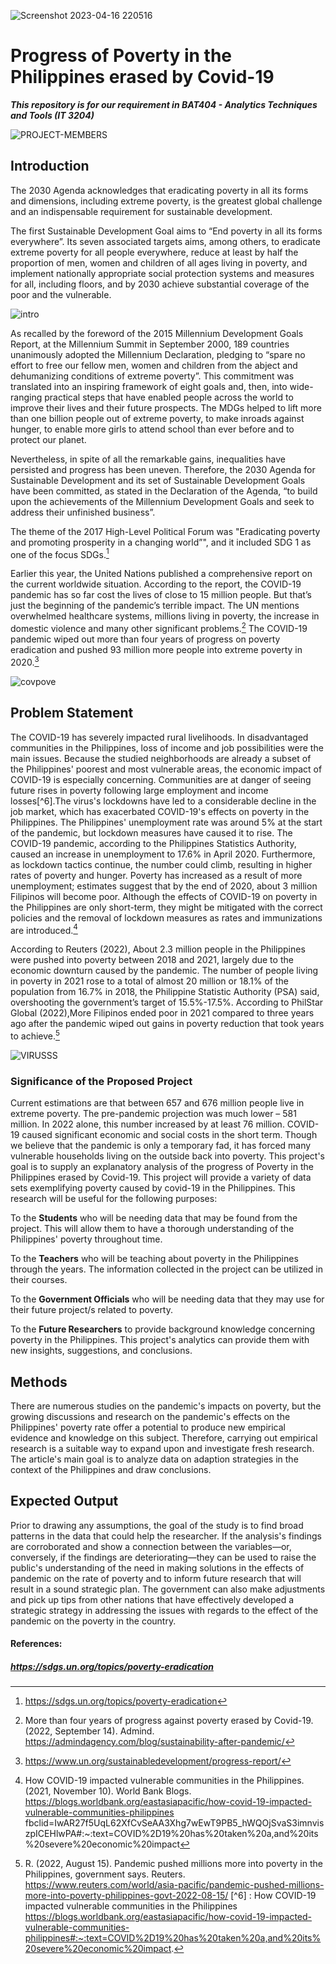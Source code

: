 ![Screenshot 2023-04-16 220516](https://user-images.githubusercontent.com/113661252/232318687-eb0bc4e1-1b4c-401b-8eae-e6c16b3b48f3.png)

#  Progress of Poverty in the Philippines erased by Covid-19
***This repository is for our requirement in BAT404 - Analytics Techniques and Tools (IT 3204)***

![PROJECT-MEMBERS](https://user-images.githubusercontent.com/113661252/232320859-3528286b-ae26-444d-8792-fb4a4c62ec27.png)

## Introduction
The 2030 Agenda acknowledges that eradicating poverty in all its forms and dimensions, including extreme poverty, is the greatest global challenge and an indispensable requirement for sustainable development. 

The first Sustainable Development Goal aims to “End poverty in all its forms everywhere”. Its seven associated targets aims, among others, to eradicate extreme poverty for all people everywhere, reduce at least by half the proportion of men, women and children of all ages living in poverty, and implement nationally appropriate social protection systems and measures for all, including floors, and by 2030 achieve substantial coverage of the poor and the vulnerable.

![intro](https://user-images.githubusercontent.com/113661252/232479176-9da47ea0-dd0a-4960-a59d-58e78183ffde.png)

As recalled by the foreword of the 2015 Millennium Development Goals Report, at the Millennium Summit in September 2000, 189 countries unanimously adopted the Millennium Declaration, pledging to “spare no effort to free our fellow men, women and children from the abject and dehumanizing conditions of extreme poverty”. This commitment was translated into an inspiring framework of eight goals and, then, into wide-ranging practical steps that have enabled people across the world to improve their lives and their future prospects. The MDGs helped to lift more than one billion people out of extreme poverty, to make inroads against hunger, to enable more girls to attend school than ever before and to protect our planet.

Nevertheless, in spite of all the remarkable gains, inequalities have persisted and progress has been uneven. Therefore, the 2030 Agenda for Sustainable Development and its set of Sustainable Development Goals have been committed, as stated in the Declaration of the Agenda, “to build upon the achievements of the Millennium Development Goals and seek to address their unfinished business”.

The theme of the 2017 High-Level Political Forum was "Eradicating poverty and promoting prosperity in a changing world”", and it included SDG 1 as one of the focus SDGs.[^1]

Earlier this year, the United Nations published a comprehensive report on the current worldwide situation. According to the report, the COVID-19 pandemic has so far cost the lives of close to 15 million people. But that’s just the beginning of the pandemic’s terrible impact. The UN mentions overwhelmed healthcare systems, millions living in poverty, the increase in domestic violence and many other significant problems.[^2] The COVID-19 pandemic wiped out more than four years of progress on poverty eradication and pushed 93 million more people into extreme poverty in 2020.[^3]

![covpove](https://user-images.githubusercontent.com/113661252/232517220-5e58c2b4-e653-4d48-a27e-60300bd5563e.png)

## Problem Statement
The COVID-19 has severely impacted rural livelihoods. In disadvantaged communities in the Philippines, loss of income and job possibilities were the main issues. Because the studied neighborhoods are already a subset of the Philippines' poorest and most vulnerable areas, the economic impact of COVID-19 is especially concerning. Communities are at danger of seeing future rises in poverty following large employment and income losses[^6].The virus's lockdowns have led to a considerable decline in the job market, which has exacerbated COVID-19's effects on poverty in the Philippines. The Philippines' unemployment rate was around 5% at the start of the pandemic, but lockdown measures have caused it to rise. The COVID-19 pandemic, according to the Philippines Statistics Authority, caused an increase in unemployment to 17.6% in April 2020. Furthermore, as lockdown tactics continue, the number could climb, resulting in higher rates of poverty and hunger. Poverty has increased as a result of more unemployment; estimates suggest that by the end of 2020, about 3 million Filipinos will become poor. Although the effects of COVID-19 on poverty in the Philippines are only short-term, they might be mitigated with the correct policies and the removal of lockdown measures as rates and immunizations are introduced.[^4]

According to Reuters (2022), About 2.3 million people in the Philippines were pushed into poverty between 2018 and 2021, largely due to the economic downturn caused by the pandemic. The number of people living in poverty in 2021 rose to a total of almost 20 million or 18.1% of the population from 16.7% in 2018, the Philippine Statistic Authority (PSA) said, overshooting the government’s target of 15.5%-17.5%. According to PhilStar Global (2022),More Filipinos ended poor in 2021 compared to three years ago after the pandemic wiped out gains in poverty reduction that took years to achieve.[^5]

![VIRUSSS](https://user-images.githubusercontent.com/113661252/232554989-d2728658-fb43-4586-9986-0a0aba7caf0b.png)

### Significance of the Proposed Project
Current estimations are that between 657 and 676 million people live in extreme poverty. The pre-pandemic projection was much lower – 581 million. In 2022 alone, this number increased by at least 76 million. COVID-19 caused significant economic and social costs in the short term. Though we believe that the pandemic is only a temporary fad, it has forced many vulnerable households living on the outside back into poverty. This project's goal is to supply an explanatory analysis of the progress of Poverty in the Philippines erased by Covid-19. This project will provide a variety of data sets exemplifying poverty caused by covid-19 in the Philippines. This research will be useful for the following purposes:

To the **Students** who will be needing data that may be found from the project. This will allow them to have a thorough understanding of the Philippines' poverty throughout time.

To the **Teachers** who will be teaching about poverty in the Philippines through the years. The information collected in the project can be utilized in their courses.

To the **Government Officials** who will be needing data that they may use for their future project/s related to poverty. 

To the **Future Researchers** to provide background knowledge concerning poverty in the Philippines. This project's analytics can provide them with new insights, suggestions, and conclusions.

## Methods
There are numerous studies on the pandemic's impacts on poverty, but the growing discussions and research on the pandemic's effects on the Philippines' poverty rate offer a potential to produce new empirical evidence and knowledge on this subject. Therefore, carrying out empirical research is a suitable way to expand upon and investigate fresh research. The article's main goal is to analyze data on adaption strategies in the context of the Philippines and draw conclusions. 

## Expected Output
Prior to drawing any assumptions, the goal of the study is to find broad patterns in the data that could help the researcher. If the analysis's findings are corroborated and show a connection between the variables—or, conversely, if the findings are deteriorating—they can be used to raise the public's understanding of the need in making solutions in the effects of pandemic on the rate of poverty and to inform future research that will result in a sound strategic plan. The government can also make adjustments and pick up tips from other nations that have effectively developed a strategic strategy in addressing the issues with regards to the effect of the pandemic on the poverty in the country. 

[^1]: https://sdgs.un.org/topics/poverty-eradication

[^2]: More than four years of progress against poverty erased by Covid-19. (2022, September 14). Admind. https://admindagency.com/blog/sustainability-after-pandemic/

[^3]: https://www.un.org/sustainabledevelopment/progress-report/

[^4]: How COVID-19 impacted vulnerable communities in the Philippines. (2021, November 10). World Bank Blogs. https://blogs.worldbank.org/eastasiapacific/how-covid-19-impacted-vulnerable-communities-philippines fbclid=IwAR27f5UqL62XfCvSeAA3Xhg7wEwT9PB5_hWQOjSvaS3imnviszpICEHlwPA#:~:text=COVID%2D19%20has%20taken%20a,and%20its%20severe%20economic%20impact

[^5]: R. (2022, August 15). Pandemic pushed millions more into poverty in the Philippines, government says. Reuters. https://www.reuters.com/world/asia-pacific/pandemic-pushed-millions-more-into-poverty-philippines-govt-2022-08-15/
[^6] : How COVID-19 impacted vulnerable communities in the Philippines https://blogs.worldbank.org/eastasiapacific/how-covid-19-impacted-vulnerable-communities-philippines#:~:text=COVID%2D19%20has%20taken%20a,and%20its%20severe%20economic%20impact.
#### References:
##### https://sdgs.un.org/topics/poverty-eradication
